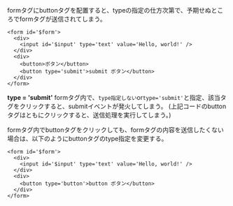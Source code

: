 formタグにbuttonタグを配置すると、typeの指定の仕方次第で、予期せぬところでformタグが送信されてしまう。

```
<form id='$form'>
  <div>
    <input id='$input' type='text' value='Hello, world!' />
  </div>
  <div>
    <button>ボタン</button>
    <button type='submit'>submit ボタン</button>
  </div>
</form>
```

**type = 'submit'**
formタグ内で、```type指定しない```or```type='submit'```と指定、該当タグをクリックすると、submitイベントが発火してしまう。
(上記コードのbuttonタグはともにクリックすると、送信処理を実行してしまう。)

formタグ内でbuttonタグをクリックしても、formタグの内容を送信したくない場合は、以下のようにbuttonタグのtype指定を変更する。
```
<form id='$form'>
  <div>
    <input id='$input' type='text' value='Hello, world!' />
  </div>
  <div>
    <button type='button'>button ボタン</button>
  </div>
</form>
```
